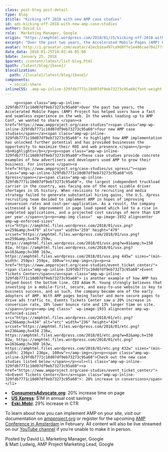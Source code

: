 ```yaml
---
class: post-blog post-detail
type: Blog
$title: "Kicking off 2018 with new AMP case studies"
id: ads-kicking-off-2018-with-new-amp-case-studies
author: David Li
role:  Marketing Manager, Google
origin: "https://amphtml.wordpress.com/2018/01/25/kicking-off-2018-with-new-amp-case-studies/amp/"
excerpt: "Over the past two years, the Accelerated Mobile Pages (AMP) Project has helped users have a fast and seamless experience on the web. In the weeks leading up to AMP Conf, we wanted to share four new AMP case studies to highlight how AMP implementation has unlocked further potential and has provided businesses the opportunity [&#8230;]"
avatar: http://1.gravatar.com/avatar/42ecb1ea497ca9d0ffe1e406cae70e27?s=96&d=identicon&r=G
date_data: 2018-01-25T10:03:46-05:00
$date: January 25, 2018
$parent: /content/latest/list-blog.html
$path: /latest/blog/{base}/
$localization:
  path: /{locale}/latest/blog/{base}/
components:
  - social-share
inlineCSS: .amp-wp-inline-329fdb7771c10d07df9eb73273c95a60{font-weight:400;}
---
```


<div class="amp-wp-article-content">

		<p><span class="amp-wp-inline-329fdb7771c10d07df9eb73273c95a60">Over the past two years, the Accelerated Mobile Pages (AMP) Project has helped users have a fast and seamless experience on the web. In the weeks leading up to AMP Conf, we wanted to share </span><a href="https://www.ampproject.org/case-studies"><span class="amp-wp-inline-329fdb7771c10d07df9eb73273c95a60">four new AMP case studies</span></a><span class="amp-wp-inline-329fdb7771c10d07df9eb73273c95a60"> to highlight how AMP implementation has unlocked further potential and has provided businesses the opportunity to maximize their ROI and web presence.</span></p><p><b>Highlights</b></p><p><span class="amp-wp-inline-329fdb7771c10d07df9eb73273c95a60">These case studies provide concrete examples of how advertisers and developers used AMP to grow their business. For instance </span><a href="https://www.ampproject.org/case-studies/us_xpress/"><span class="amp-wp-inline-329fdb7771c10d07df9eb73273c95a60">US Xpress</span></a><span class="amp-wp-inline-329fdb7771c10d07df9eb73273c95a60">, the largest independent truckload carrier in the country, was facing one of the most sizable driver shortages in US history. When revisions to recruiting and media strategy failed to generate substantial hiring gains, the U.S. Xpress recruiting team decided to implement AMP in hopes of improving conversion rates and cost-per-application. As a result, the company witnessed a 5X improvement in page load speed which led to a rise in completed applications, and a projected cost savings of more than $1M per year.</span></p><p><amp-img class="  wp-image-1932 aligncenter amp-wp-enforced-sizes" src="https://amphtml.files.wordpress.com/2018/01/usx.png?w=259&amp;h=479" alt="usx" width="259" height="479" srcset="https://amphtml.files.wordpress.com/2018/01/usx.png?w=259&amp;h=479 259w, https://amphtml.files.wordpress.com/2018/01/usx.png?w=81&amp;h=150 81w, https://amphtml.files.wordpress.com/2018/01/usx.png?w=163&amp;h=300 163w, https://amphtml.files.wordpress.com/2018/01/usx.png 445w" sizes="(min-width: 259px) 259px, 100vw"></amp-img></p><p><a href="https://www.ampproject.org/case-studies/event_ticket_center/"><span class="amp-wp-inline-329fdb7771c10d07df9eb73273c95a60">Event Tickets Center</span></a><span class="amp-wp-inline-329fdb7771c10d07df9eb73273c95a60"> is another example of how AMP has helped boost the bottom line. CEO Adam M. Young strongly believes that investing in a mobile-first, secure, and easy-to-use website is key to business success, and as such, the company became one of the early adopters of AMP. With AMP pages being faster and more secure pages to drive ads traffic to, Events Tickets Center saw a 20% increase in conversion rate, 10% lower bounce rate and 13% longer time on site.</span></p><p><amp-img class="  wp-image-1933 aligncenter amp-wp-enforced-sizes" src="https://amphtml.files.wordpress.com/2018/01/etc.png?w=236&amp;h=434" alt="etc" width="236" height="434" srcset="https://amphtml.files.wordpress.com/2018/01/etc.png?w=236&amp;h=434 236w, https://amphtml.files.wordpress.com/2018/01/etc.png?w=82&amp;h=150 82w, https://amphtml.files.wordpress.com/2018/01/etc.png?w=163&amp;h=300 163w, https://amphtml.files.wordpress.com/2018/01/etc.png 432w" sizes="(min-width: 236px) 236px, 100vw"></amp-img></p><p><span class="amp-wp-inline-329fdb7771c10d07df9eb73273c95a60">Check out the new case studies listed below:</span></p><ul><li class="amp-wp-inline-329fdb7771c10d07df9eb73273c95a60"><a href="https://www.ampproject.org/case-studies/event_ticket_center/"><b>Event Tickets Center</b></a><span class="amp-wp-inline-329fdb7771c10d07df9eb73273c95a60">: 20% increase in conversions</span></li>
<li class="amp-wp-inline-329fdb7771c10d07df9eb73273c95a60"><a href="https://www.ampproject.org/case-studies/consumers_advocate/"><b>ConsumersAdvocate.org</b></a><span class="amp-wp-inline-329fdb7771c10d07df9eb73273c95a60">: 20% increase time on page</span></li>
<li class="amp-wp-inline-329fdb7771c10d07df9eb73273c95a60"><a href="https://www.ampproject.org/case-studies/us_xpress/"><b>US Xpress</b></a><span class="amp-wp-inline-329fdb7771c10d07df9eb73273c95a60">: $1M in annual cost savings</span></li>
<li class="amp-wp-inline-329fdb7771c10d07df9eb73273c95a60"><a href="https://www.ampproject.org/case-studies/eski_mobi/"><b>Eski.Mobi</b></a><span class="amp-wp-inline-329fdb7771c10d07df9eb73273c95a60">: 29% increase in CTR</span></li>
</ul><p><span class="amp-wp-inline-329fdb7771c10d07df9eb73273c95a60">To learn about how you can implement AMP on your site, visit our documentation on </span><a href="http://ampproject.org"><span class="amp-wp-inline-329fdb7771c10d07df9eb73273c95a60">ampproject.org</span></a><span class="amp-wp-inline-329fdb7771c10d07df9eb73273c95a60"> or register for the upcoming </span><a href="http://ampproject.org/amp-conf"><span class="amp-wp-inline-329fdb7771c10d07df9eb73273c95a60">AMP Conference in Amsterdam</span></a><span class="amp-wp-inline-329fdb7771c10d07df9eb73273c95a60"> in February. All content will also be live streamed on our </span><a href="https://www.youtube.com/channel/UCXPBsjgKKG2HqsKBhWA4uQw"><span class="amp-wp-inline-329fdb7771c10d07df9eb73273c95a60">YouTube channel</span></a><span class="amp-wp-inline-329fdb7771c10d07df9eb73273c95a60"> if you’re unable to make it in person.</span></p><p>Posted by David Li, Marketing Manager, Google<br/>
&amp; Matt Ludwig, AMP Project Marketing Lead, Google</p>	</div>

	

</div>

